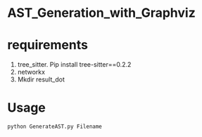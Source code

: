 # AST_Generation_with_Graphviz

# requirements

1. tree_sitter.   Pip install tree-sitter==0.2.2
2. networkx
3. Mkdir result_dot

# Usage
`python GenerateAST.py Filename`

